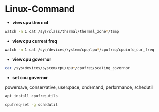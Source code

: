 # Linux-Command
- **view cpu thermal**
```bash
watch -n 1 cat /sys/class/thermal/thermal_zone*/temp
```
- **view cpu current freq**
```bash
watch -n 1 cat /sys/devices/system/cpu/cpu*/cpufreq/cpuinfo_cur_freq
```
- **view cpu governor**
```bash
cat /sys/devices/system/cpu/cpu*/cpufreq/scaling_governor
```
- **set cpu governor**

powersave, conservative, userspace, ondemand, performance, schedutil

`apt install cpufrequtils`
```bash
cpufreq-set -g schedutil
```
